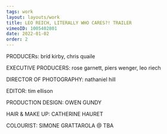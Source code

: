 ```yaml
---
tags: work
layout: layouts/work
title: LEO REICH, LITERALLY WHO CARES?! TRAILER
vimeoID: 1005402801
date: 2022-01-02
order: 2
---
```


PRODUCERs: bríd kirby, chris quaile

EXECUTIVE PRODUCERS: rose garnett, piers wenger, leo riech

DIRECTOR OF PHOTOGRAPHY: nathaniel hill

EDITOR: tim ellison

PRODUCTION DESIGN: OWEN GUNDY

HAIR & MAKE UP: CATHERINE HAURET

COLOURIST: SIMONE GRATTAROLA @ TBA
